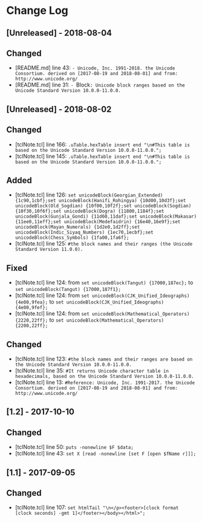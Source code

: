 # Change Log

## [Unreleased] - 2018-08-04
## Changed
- [README.md] line 43: `- Unicode, Inc. 1991-2018. the Unicode Consortium. derived on [2017-08-19 and 2018-08-01] and from: http://www.unicode.org/`
- [README.md] line 31: `- `Block`: Unicode block ranges based on the Unicode Standard Version 10.0.0-11.0.0.`

## [Unreleased] - 2018-08-02
## Changed
- [tclNote.tcl] line 166: `.uTable.hexTable insert end "\n#This table is based on the Unicode Standard Version 10.0.0-11.0.0.";`
- [tclNote.tcl] line 145: `.uTable.hexTable insert end "\n#This table is based on the Unicode Standard Version 10.0.0-11.0.0.";`

## Added
- [tclNote.tcl] line 126: `set unicodeBlock(Georgian_Extended) {1c90,1cbf};set unicodeBlock(Hanifi_Rohingya) {10d00,10d3f};set unicodeBlock(Old_Sogdian) {10f00,10f2f};set unicodeBlock(Sogdian) {10f30,10f6f};set unicodeBlock(Dogra) {11800,1184f};set unicodeBlock(Gunjala_Gondi) {11d60,11daf};set unicodeBlock(Makasar) {11ee0,11eff};set unicodeBlock(Medefaidrin) {16e40,16e9f};set unicodeBlock(Mayan_Numerals) {1d2e0,1d2ff};set unicodeBlock(Indic_Siyaq_Numbers) {1ec70,1ecbf};set unicodeBlock(Chess_Symbols) {1fa00,1fa6f};`
- [tclNote.tcl] line 125: `#the block names and their ranges (the Unicode Standard Version 11.0.0).`

## Fixed
- [tclNote.tcl] line 124: from `set unicodeBlock(Tangut) {17000,187ec};` to `set unicodeBlock(Tangut) {17000,187f1};`
- [tclNote.tcl] line 124: from `set unicodeBlock(CJK_Unified_Ideographs) {4e00,9fea};` to `set unicodeBlock(CJK_Unified_Ideographs) {4e00,9fef};`
- [tclNote.tcl] line 124: from `set unicodeBlock(Mathematical_Operators) {2220,22ff};` to `set unicodeBlock(Mathematical_Operators) {2200,22ff};`

## Changed
- [tclNote.tcl] line 123: `#the block names and their ranges are based on the Unicode Standard Version 10.0.0-11.0.0.`
- [tclNote.tcl] line 35: `#It returns Unicode character table in hexadecimals, based on the Unicode Standard Version 10.0.0-11.0.0.`
- [tclNote.tcl] line 13: `#Reference: Unicode, Inc. 1991-2017. the Unicode Consortium. derived on [2017-08-19 and 2018-08-01] and from: http://www.unicode.org/`

## [1.2] - 2017-10-10
## Changed
- [tclNote.tcl] line 50: `puts -nonewline $F $data;`
- [tclNote.tcl] line 43: `set X [read -nonewline [set F [open $fName r]]];`

## [1.1] - 2017-09-05
## Changed
- [tclNote.tcl] line 107: `set htmlTail "\n</p><footer>[clock format [clock seconds] -gmt 1]</footer></body></html>";`
